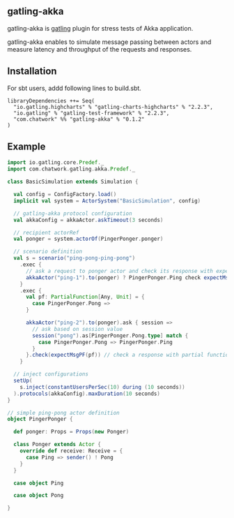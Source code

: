 gatling-akka
--------------

gatling-akka is [gatling](https://github.com/gatling/gatling) plugin for stress tests of Akka application.

gatling-akka enables to simulate message passing between actors and measure latency and throughput of the requests and responses.


## Installation

For sbt users, addd following lines to build.sbt.

```
libraryDependencies ++= Seq(
  "io.gatling.highcharts" % "gatling-charts-highcharts" % "2.2.3",
  "io.gatling" % "gatling-test-framework" % "2.2.3",
  "com.chatwork" %% "gatling-akka" % "0.1.2"
)
```


## Example

```scala
import io.gatling.core.Predef._
import com.chatwork.gatling.akka.Predef._

class BasicSimulation extends Simulation {

  val config = ConfigFactory.load()
  implicit val system = ActorSystem("BasicSimulation", config)

  // gatling-akka protocol configuration
  val akkaConfig = akkaActor.askTimeout(3 seconds)

  // recipient actorRef
  val ponger = system.actorOf(PingerPonger.ponger)

  // scenario definition
  val s = scenario("ping-pong-ping-pong")
    .exec {
      // ask a request to ponger actor and check its response with expectMsg and then save it in session
      akkaActor("ping-1").to(ponger) ? PingerPonger.Ping check expectMsg(PingerPonger.Pong).saveAs("pong")
    }
    .exec {
      val pf: PartialFunction[Any, Unit] = {
        case PingerPonger.Pong =>
      }

      akkaActor("ping-2").to(ponger).ask { session =>
        // ask based on session value
        session("pong").as[PingerPonger.Pong.type] match {
          case PingerPonger.Pong => PingerPonger.Ping
        }
      }.check(expectMsgPF(pf)) // check a response with partial function with expectMsgPF
    }

  // inject configurations
  setUp(
    s.inject(constantUsersPerSec(10) during (10 seconds))
  ).protocols(akkaConfig).maxDuration(10 seconds)
}

// simple ping-pong actor definition
object PingerPonger {

  def ponger: Props = Props(new Ponger)

  class Ponger extends Actor {
    override def receive: Receive = {
      case Ping => sender() ! Pong
    }
  }

  case object Ping

  case object Pong

}
```

